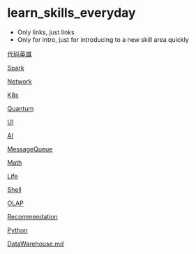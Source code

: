 # learn_skills_everyday
- Only links, just links
- Only for intro, just for introducing to a new skill area quickly




[代码英雄](https://github.com/476678244/learn_skills_quickly/blob/main/%E4%BB%A3%E7%A0%81%E8%8B%B1%E9%9B%84.md)

[Spark](https://github.com/476678244/learn_skills_quickly/blob/main/spark.md)

[Network](https://github.com/476678244/learn_skills_quickly/blob/main/network.md)

[K8s](https://github.com/476678244/learn_skills_quickly/blob/main/K8s.md)

[Quantum](Quantum.md) 

[UI](UI.md) 

[AI](AI.md) 

[MessageQueue](MessageQueue.md) 

[Math](Math.md)

[Life](Life.md)

[Shell](Shell.md)

[OLAP](OLAP.md)

[Recommendation](Recommendation.md)

[Python](Python.md)

[DataWarehouse.md](DataWarehouse.md)
